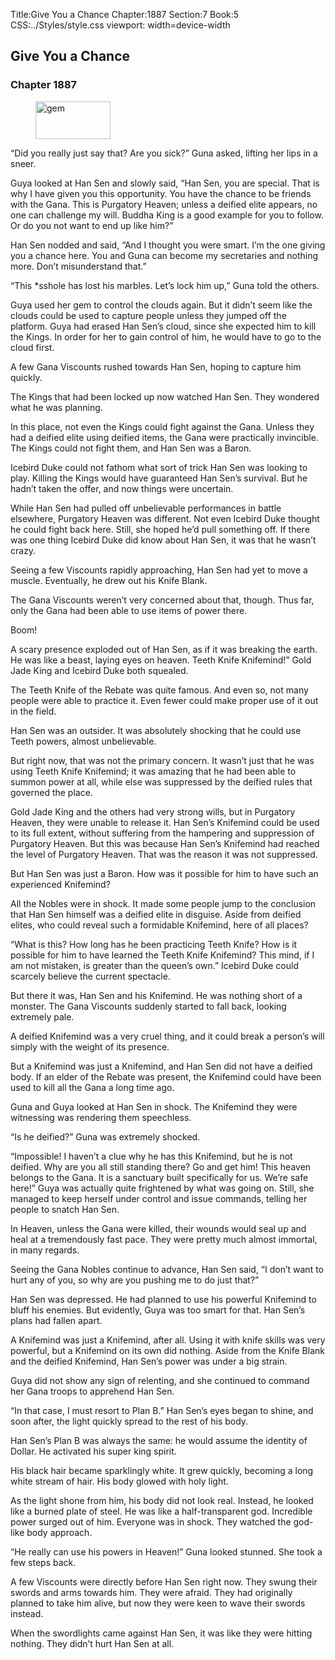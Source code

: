 Title:Give You a Chance 
Chapter:1887 
Section:7 
Book:5 
CSS:../Styles/style.css 
viewport: width=device-width
  
## Give You a Chance
### Chapter 1887
  
<figure>
	<img src="../Images/gem.gif" alt="gem" id="gem" width="120" height="60" />
</figure>
  

  
“Did you really just say that? Are you sick?” Guna asked, lifting her lips in a sneer.

Guya looked at Han Sen and slowly said, “Han Sen, you are special. That is why I have given you this opportunity. You have the chance to be friends with the Gana. This is Purgatory Heaven; unless a deified elite appears, no one can challenge my will. Buddha King is a good example for you to follow. Or do you not want to end up like him?”

Han Sen nodded and said, “And I thought you were smart. I’m the one giving you a chance here. You and Guna can become my secretaries and nothing more. Don’t misunderstand that.”

“This *sshole has lost his marbles. Let’s lock him up,” Guna told the others.

Guya used her gem to control the clouds again. But it didn’t seem like the clouds could be used to capture people unless they jumped off the platform. Guya had erased Han Sen’s cloud, since she expected him to kill the Kings. In order for her to gain control of him, he would have to go to the cloud first.

A few Gana Viscounts rushed towards Han Sen, hoping to capture him quickly.

The Kings that had been locked up now watched Han Sen. They wondered what he was planning.

In this place, not even the Kings could fight against the Gana. Unless they had a deified elite using deified items, the Gana were practically invincible. The Kings could not fight them, and Han Sen was a Baron.

Icebird Duke could not fathom what sort of trick Han Sen was looking to play. Killing the Kings would have guaranteed Han Sen’s survival. But he hadn’t taken the offer, and now things were uncertain.

While Han Sen had pulled off unbelievable performances in battle elsewhere, Purgatory Heaven was different. Not even Icebird Duke thought he could fight back here. Still, she hoped he’d pull something off. If there was one thing Icebird Duke did know about Han Sen, it was that he wasn’t crazy.

Seeing a few Viscounts rapidly approaching, Han Sen had yet to move a muscle. Eventually, he drew out his Knife Blank.

The Gana Viscounts weren’t very concerned about that, though. Thus far, only the Gana had been able to use items of power there.

Boom!

A scary presence exploded out of Han Sen, as if it was breaking the earth. He was like a beast, laying eyes on heaven. Teeth Knife Knifemind!” Gold Jade King and Icebird Duke both squealed.

The Teeth Knife of the Rebate was quite famous. And even so, not many people were able to practice it. Even fewer could make proper use of it out in the field.

Han Sen was an outsider. It was absolutely shocking that he could use Teeth powers, almost unbelievable.

But right now, that was not the primary concern. It wasn’t just that he was using Teeth Knife Knifemind; it was amazing that he had been able to summon power at all, while else was suppressed by the deified rules that governed the place.

Gold Jade King and the others had very strong wills, but in Purgatory Heaven, they were unable to release it. Han Sen’s Knifemind could be used to its full extent, without suffering from the hampering and suppression of Purgatory Heaven. But this was because Han Sen’s Knifemind had reached the level of Purgatory Heaven. That was the reason it was not suppressed.

But Han Sen was just a Baron. How was it possible for him to have such an experienced Knifemind?

All the Nobles were in shock. It made some people jump to the conclusion that Han Sen himself was a deified elite in disguise. Aside from deified elites, who could reveal such a formidable Knifemind, here of all places?

“What is this? How long has he been practicing Teeth Knife? How is it possible for him to have learned the Teeth Knife Knifemind? This mind, if I am not mistaken, is greater than the queen’s own.” Icebird Duke could scarcely believe the current spectacle.

But there it was, Han Sen and his Knifemind. He was nothing short of a monster. The Gana Viscounts suddenly started to fall back, looking extremely pale.

A deified Knifemind was a very cruel thing, and it could break a person’s will simply with the weight of its presence.

But a Knifemind was just a Knifemind, and Han Sen did not have a deified body. If an elder of the Rebate was present, the Knifemind could have been used to kill all the Gana a long time ago.

Guna and Guya looked at Han Sen in shock. The Knifemind they were witnessing was rendering them speechless.

“Is he deified?” Guna was extremely shocked.

“Impossible! I haven’t a clue why he has this Knifemind, but he is not deified. Why are you all still standing there? Go and get him! This heaven belongs to the Gana. It is a sanctuary built specifically for us. We’re safe here!” Guya was actually quite frightened by what was going on. Still, she managed to keep herself under control and issue commands, telling her people to snatch Han Sen.

In Heaven, unless the Gana were killed, their wounds would seal up and heal at a tremendously fast pace. They were pretty much almost immortal, in many regards.

Seeing the Gana Nobles continue to advance, Han Sen said, “I don’t want to hurt any of you, so why are you pushing me to do just that?”

Han Sen was depressed. He had planned to use his powerful Knifemind to bluff his enemies. But evidently, Guya was too smart for that. Han Sen’s plans had fallen apart.

A Knifemind was just a Knifemind, after all. Using it with knife skills was very powerful, but a Knifemind on its own did nothing. Aside from the Knife Blank and the deified Knifemind, Han Sen’s power was under a big strain.

Guya did not show any sign of relenting, and she continued to command her Gana troops to apprehend Han Sen.

“In that case, I must resort to Plan B.” Han Sen’s eyes began to shine, and soon after, the light quickly spread to the rest of his body.

Han Sen’s Plan B was always the same: he would assume the identity of Dollar. He activated his super king spirit.

His black hair became sparklingly white. It grew quickly, becoming a long white stream of hair. His body glowed with holy light.

As the light shone from him, his body did not look real. Instead, he looked like a burned plate of steel. He was like a half-transparent god. Incredible power surged out of him. Everyone was in shock. They watched the god-like body approach.

“He really can use his powers in Heaven!” Guna looked stunned. She took a few steps back.

A few Viscounts were directly before Han Sen right now. They swung their swords and arms towards him. They were afraid. They had originally planned to take him alive, but now they were keen to wave their swords instead.

When the swordlights came against Han Sen, it was like they were hitting nothing. They didn’t hurt Han Sen at all.